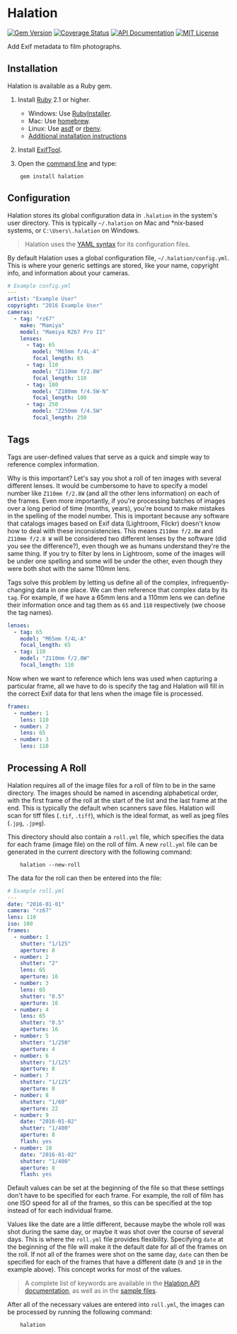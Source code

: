 # Halation

[![Gem Version](https://badge.fury.io/rb/halation.svg)](https://badge.fury.io/rb/halation)
[![Coverage Status](https://coveralls.io/repos/github/amclain/halation/badge.svg?branch=master)](https://coveralls.io/github/amclain/halation?branch=master)
[![API Documentation](https://img.shields.io/badge/docs-api-blue.svg)](http://www.rubydoc.info/gems/halation)
[![MIT License](https://img.shields.io/badge/license-MIT-yellowgreen.svg)](https://github.com/amclain/halation/blob/master/LICENSE)

Add Exif metadata to film photographs.

## Installation

Halation is available as a Ruby gem.

1. Install [Ruby](https://www.ruby-lang.org) 2.1 or higher.
    * Windows: Use [RubyInstaller](http://rubyinstaller.org/downloads/).
    * Mac: Use [homebrew](https://www.ruby-lang.org/en/documentation/installation/#homebrew).
    * Linux: Use [asdf](https://github.com/asdf-vm/asdf) or [rbenv](https://github.com/sstephenson/rbenv#basic-github-checkout).
    * [Additional installation instructions](https://www.ruby-lang.org/en/documentation/installation)

2. Install [ExifTool](http://www.sno.phy.queensu.ca/~phil/exiftool/).

3. Open the [command line](http://www.addictivetips.com/windows-tips/windows-7-elevated-command-prompt-in-context-menu/)
    and type:
    
```text
    gem install halation
```

## Configuration

Halation stores its global configuration data in `.halation` in the system's
user directory. This is typically `~/.halation` on Mac and *nix-based systems,
or `C:\Users\.halation` on Windows.

>Halation uses the [YAML syntax](http://www.yaml.org/spec/1.2/spec.html#Preview)
for its configuration files.

By default Halation uses a global configuration file, `~/.halation/config.yml`.
This is where your generic settings are stored, like your name, copyright info,
and information about your cameras.

```yaml
# Example config.yml
---
artist: "Example User"
copyright: "2016 Example User"
cameras:
  - tag: "rz67"
    make: "Mamiya"
    model: "Mamiya RZ67 Pro II"
    lenses:
      - tag: 65
        model: "M65mm f/4L-A"
        focal_length: 65
      - tag: 110
        model: "Z110mm f/2.8W"
        focal_length: 110
      - tag: 180
        model: "Z180mm f/4.5W-N"
        focal_length: 180
      - tag: 250
        model: "Z250mm f/4.5W"
        focal_length: 250
```

## Tags

Tags are user-defined values that serve as a quick and simple way to reference
complex information.

Why is this important? Let's say you shot a roll of ten images with several
different lenses. It would be cumbersome to have to specify a model number
like `Z110mm f/2.8W` (and all the other lens information) on each of the frames.
Even more importantly, if you're processing batches of images over a long period
of time (months, years), you're bound to make mistakes in the spelling of the
model number. This is important because any software that catalogs images based
on Exif data (Lightroom, Flickr) doesn't know how to deal with these
inconsistencies. This means `Z110mm f/2.8W` and `Z110mm f/2.8 W` will be
considered two different lenses by the software (did you see the difference?),
even though we as humans understand they're the same thing. If you try to filter
by lens in Lightroom, some of the images will be under one spelling and some
will be under the other, even though they were both shot with the same
110mm lens.

Tags solve this problem by letting us define all of the complex,
infrequently-changing data in one place. We can then reference that complex
data by its `tag`. For example, if we have a 65mm lens and a 110mm lens we can
define their information once and tag them as `65` and `110` respectively (we
choose the tag names).

```yaml
lenses:
  - tag: 65
    model: "M65mm f/4L-A"
    focal_length: 65
  - tag: 110
    model: "Z110mm f/2.8W"
    focal_length: 110
```

Now when we want to reference which lens was used when capturing a particular
frame, all we have to do is specify the tag and Halation will fill in the
correct Exif data for that lens when the image file is processed.

```yaml
frames:
  - number: 1
    lens: 110
  - number: 2
    lens: 65
  - number: 3
    lens: 110
```

## Processing A Roll

Halation requires all of the image files for a roll of film to be in the same
directory. The images should be named in ascending alphabetical order, with the
first frame of the roll at the start of the list and the last frame at the end.
This is typically the default when scanners save files. Halation will scan for
tiff files (`.tif`, `.tiff`), which is the ideal format, as well as jpeg files
(`.jpg`, `.jpeg`).

This directory should also contain a `roll.yml` file, which specifies the data
for each frame (image file) on the roll of film. A new `roll.yml` file can be
generated in the current directory with the following command:

```text
    halation --new-roll
```

The data for the roll can then be entered into the file:

```yaml
# Example roll.yml
---
date: "2016-01-01"
camera: "rz67"
lens: 110
iso: 100
frames:
  - number: 1
    shutter: "1/125"
    aperture: 8
  - number: 2
    shutter: "2"
    lens: 65
    aperture: 16
  - number: 3
    lens: 65
    shutter: "0.5"
    aperture: 16
  - number: 4
    lens: 65
    shutter: "0.5"
    aperture: 16
  - number: 5
    shutter: "1/250"
    aperture: 4
  - number: 6
    shutter: "1/125"
    aperture: 8
  - number: 7
    shutter: "1/125"
    aperture: 8
  - number: 8
    shutter: "1/60"
    aperture: 22
  - number: 9
    date: "2016-01-02"
    shutter: "1/400"
    aperture: 8
    flash: yes
  - number: 10
    date: "2016-01-02"
    shutter: "1/400"
    aperture: 8
    flash: yes
```

Default values can be set at the beginning of the file so that these settings
don't have to be specified for each frame. For example, the roll of film has
one ISO speed for all of the frames, so this can be specified at the top instead
of for each individual frame.

Values like the date are a little different, because maybe the whole roll was
shot during the same day, or maybe it was shot over the course of several days.
This is where the `roll.yml` file provides flexibility. Specifying `date` at the
beginning of the file will make it the default date for all of the frames on the
roll. If not all of the frames were shot on the same day, `date` can then be
specified for each of the frames that have a different date (`9` and `10` in
the example above). This concept works for most of the values.

>A complete list of keywords are available in the [Halation API documentation](http://www.rubydoc.info/gems/halation),
as well as in the [sample files](https://github.com/amclain/halation/tree/master/spec/samples).

After all of the necessary values are entered into `roll.yml`, the images can
be processed by running the following command:

```text
    halation
```
